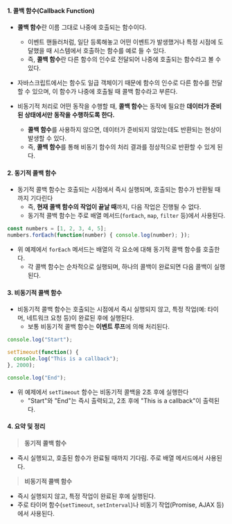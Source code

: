 
#### 1. 콜백 함수(Callback Function)

- **콜백 함수**란 이름 그대로 나중에 호출되는 함수이다.
    - 이벤트 핸들러처럼, 일단 등록해놓고 어떤 이벤트가 발생했거나 특정 시점에 도달했을 때 시스템에서 호출하는 함수를 예로 들 수 있다.
    - 즉, **콜백 함수**란 다른 함수의 인수로 전달되어 나중에 호출되는 함수라고 볼 수 있다.

- 자바스크립트에서는 함수도 일급 객체이기 때문에 함수의 인수로 다른 함수를 전달할 수 있으며, 이 함수가 나중에 호출될 때 콜백 함수라고 부른다.

- 비동기적 처리로 어떤 동작을 수행할 때, **콜백 함수**는 동작에 필요한 **데이터가 준비된 상태에서만 동작을 수행하도록 한다.**
    - **콜백 함수**를 사용하지 않으면, 데이터가 준비되지 않았는데도 반환되는 현상이 발생할 수 있다.
    - 즉, **콜백 함수**를 통해 비동기 함수의 처리 결과를 정상적으로 반환할 수 있게 된다.
    

#### 2. 동기적 콜백 함수

- 동기적 콜백 함수는 호출되는 시점에서 즉시 실행되며, 호출되는 함수가 반환될 때까지 기다린다
    - 즉, **현재 콜백 함수의 작업이 끝날 때**까지, 다음 작업은 진행될 수 없다.
	- 동기적 콜백 함수는 주로 배열 메서드(`forEach`, `map`, `filter` 등)에서 사용된다.

```ts
const numbers = [1, 2, 3, 4, 5]; 
numbers.forEach(function(number) { console.log(number); });
```
- 위 예제에서 `forEach` 메서드는 배열의 각 요소에 대해 동기적 콜백 함수를 호출한다.
	- 각 콜백 함수는 순차적으로 실행되며, 하나의 콜백이 완료되면 다음 콜백이 실행된다.


#### 3. 비동기적 콜백 함수

- 비동기적 콜백 함수는 호출되는 시점에서 즉시 실행되지 않고, 특정 작업(예: 타이머, 네트워크 요청 등)이 완료된 후에 실행된다.
	- 보통 비동기적 콜백 함수는 **이벤트 루프**에 의해 처리된다.

```ts
console.log("Start");

setTimeout(function() {
  console.log("This is a callback");
}, 2000);

console.log("End");
```
- 위 예제에서 `setTimeout` 함수는 비동기적 콜백을 2초 후에 실행한다 
	- "Start"와 "End"는 즉시 출력되고, 2초 후에 "This is a callback"이 출력된다.


#### 4. 요약 및 정리

> **동기적 콜백 함수**
-  즉시 실행되고, 호출된 함수가 완료될 때까지 기다림. 주로 배열 메서드에서 사용된다.

> **비동기적 콜백 함수**
- 즉시 실행되지 않고, 특정 작업이 완료된 후에 실행된다.
- 주로 타이머 함수(`setTimeout`, `setInterval`)나 비동기 작업(Promise, AJAX 등)에서 사용된다.